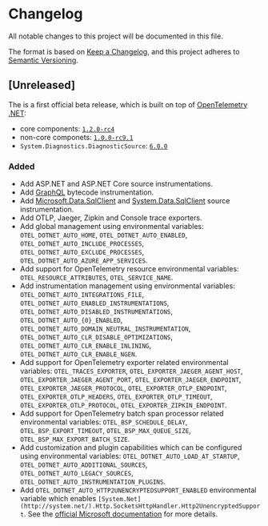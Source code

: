 # Changelog

All notable changes to this project will be documented in this file.

The format is based on [Keep a Changelog](https://keepachangelog.com/en/1.0.0/),
and this project adheres to [Semantic Versioning](https://semver.org/spec/v2.0.0.html).

## [Unreleased]

The is a first official beta release,
which is built on top of [OpenTelemetry .NET](https://github.com/open-telemetry/opentelemetry-dotnet):

- core components: [`1.2.0-rc4`](https://github.com/open-telemetry/opentelemetry-dotnet/releases/tag/core-1.2.0-rc4)
- non-core componets: [`1.0.0-rc9.1`](https://github.com/open-telemetry/opentelemetry-dotnet/releases/tag/1.0.0-rc9.1)
- `System.Diagnostics.DiagnosticSource`: [`6.0.0`](https://www.nuget.org/packages/System.Diagnostics.DiagnosticSource/6.0.0)

### Added

- Add ASP.NET and ASP.NET Core source instrumentations.
- Add [GraphQL](https://www.nuget.org/packages/GraphQL/) bytecode instrumentation.
- Add [Microsoft.Data.SqlClient](https://www.nuget.org/packages/Microsoft.Data.SqlClient)
  and [System.Data.SqlClient](https://www.nuget.org/packages/System.Data.SqlClient)
  source instrumentation.
- Add OTLP, Jaeger, Zipkin and Console trace exporters.
- Add global management using environmental  variables:
  `OTEL_DOTNET_AUTO_HOME`, `OTEL_DOTNET_AUTO_ENABLED`,
  `OTEL_DOTNET_AUTO_INCLUDE_PROCESSES`, `OTEL_DOTNET_AUTO_EXCLUDE_PROCESSES`,
  `OTEL_DOTNET_AUTO_AZURE_APP_SERVICES`.
- Add support for OpenTelemetry resource environmental  variables:
  `OTEL_RESOURCE_ATTRIBUTES`, `OTEL_SERVICE_NAME`.
- Add instrumentation management using environmental  variables:
  `OTEL_DOTNET_AUTO_INTEGRATIONS_FILE`, `OTEL_DOTNET_AUTO_ENABLED_INSTRUMENTATIONS`,
  `OTEL_DOTNET_AUTO_DISABLED_INSTRUMENTATIONS`,
  `OTEL_DOTNET_AUTO_{0}_ENABLED`,
  `OTEL_DOTNET_AUTO_DOMAIN_NEUTRAL_INSTRUMENTATION`,
  `OTEL_DOTNET_AUTO_CLR_DISABLE_OPTIMIZATIONS`,
  `OTEL_DOTNET_AUTO_CLR_ENABLE_INLINING`,
  `OTEL_DOTNET_AUTO_CLR_ENABLE_NGEN`.
- Add support for OpenTelemetry exporter related environmental  variables:
  `OTEL_TRACES_EXPORTER`,
  `OTEL_EXPORTER_JAEGER_AGENT_HOST`, `OTEL_EXPORTER_JAEGER_AGENT_PORT`,
  `OTEL_EXPORTER_JAEGER_ENDPOINT`,
  `OTEL_EXPORTER_JAEGER_PROTOCOL`,
  `OTEL_EXPORTER_OTLP_ENDPOINT`,
  `OTEL_EXPORTER_OTLP_HEADERS`,
  `OTEL_EXPORTER_OTLP_TIMEOUT`,
  `OTEL_EXPORTER_OTLP_PROTOCOL`,
  `OTEL_EXPORTER_ZIPKIN_ENDPOINT`.
- Add support for OpenTelemetry batch span processor related environmental  variables:
  `OTEL_BSP_SCHEDULE_DELAY`,
  `OTEL_BSP_EXPORT_TIMEOUT`,
  `OTEL_BSP_MAX_QUEUE_SIZE`,
  `OTEL_BSP_MAX_EXPORT_BATCH_SIZE`.
- Add customization and plugin capabilities which can be configured
  using environmental  variables:
  `OTEL_DOTNET_AUTO_LOAD_AT_STARTUP`,
  `OTEL_DOTNET_AUTO_ADDITIONAL_SOURCES`,
  `OTEL_DOTNET_AUTO_LEGACY_SOURCES`,
  `OTEL_DOTNET_AUTO_INSTRUMENTATION_PLUGINS`.
- Add `OTEL_DOTNET_AUTO_HTTP2UNENCRYPTEDSUPPORT_ENABLED` environmental  variable
  which enables `[System.Net](http://system.net/).Http.SocketsHttpHandler.Http2UnencryptedSupport`.
  See the [official Microsoft documentation](https://docs.microsoft.com/en-us/aspnet/core/grpc/troubleshoot?view=aspnetcore-6.0#call-insecure-grpc-services-with-net-core-client)
  for more details.
